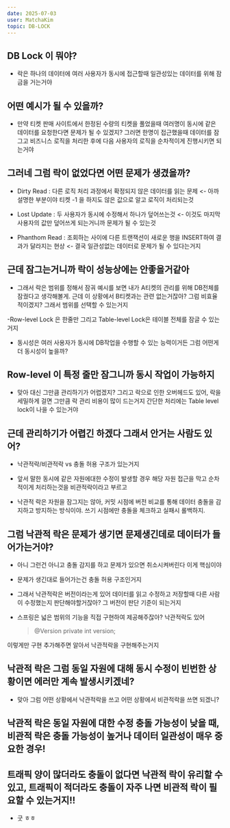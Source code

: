 ```yaml
---
date: 2025-07-03
user: MatchaKim
topic: DB-LOCK
---
```


## DB Lock 이 뭐야?

- 락은 하나의 데이터에 여러 사용자가 동시에 접근할때 일관성있는 데이터를 위해 잠금을 거는거야

## 어떤 예시가 될 수 있을까?

- 만약 티켓 판매 사이트에서 한정된 수량의 티켓을 풀었을때 여러명이 동시에 같은 데이터를 요청한다면 문제가 될 수 있겠지? 그러면 한명이 접근했을때 데이터를 잠그고 비즈니스 로직을 처리한 후에 다음 사용자의 로직을 순차적이게 진행시키면 되는거야

## 그러네 그럼 락이 없었다면 어떤 문제가 생겼을까?

- Dirty Read : 다른 로직 처리 과정에서 확정되지 않은 데이터를 읽는 문제 <- 아까 설명한 부분이야 티켓 -1 을 하지도 않은 값으로 알고 로직이 처리되는것

- Lost Update : 두 사용자가 동시에 수정해서 하나가 덮어쓰는것 <- 이것도 마지막 사용자의 값만 덮어쓰게 되는거니까 문제가 될 수 있는것

- Phanthom Read : 조회하는 사이에 다른 트랜잭션이 새로운 행을 INSERT하여 결과가 달라지는 현상 <- 결국 일관성없는 데이터로 문제가 될 수 있다는거지

## 근데 잠그는거니까 락이 성능상에는 안좋을거같아

- 그래서 락은 범위를 정해서 잠궈 예시를 보면 내가 A티켓의 관리를 위해 DB전체를 잠궜다고 생각해볼게.
  근데 이 상황에서 B티켓과는 관련 없는거잖아? 그럼 비효율적이겠지? 그래서 범위를 선택할 수 있는거지

-Row-level Lock 은 한줄만 그리고 Table-level Lock은 테이블 전체를 잠글 수 있는거지

- 동시성은 여러 사용자가 동시에 DB작업을 수행할 수 있는 능력이거든 그럼 어떤게 더 동시성이 높을까?

## Row-level 이 특정 줄만 잠그니까 동시 작업이 가능하지

- 맞아 대신 그만큼 관리하기가 어렵겠지? 그리고 락으로 인한 오버헤드도 있어, 락을 세밀하게 걸면 그만큼 락 관리 비용이 많이 드는거지 간단한 처리에는 Table level lock이 나을 수 있는거야

## 근데 관리하기가 어렵긴 하겠다 그래서 안거는 사람도 있어?

- 낙관적락/비관적락 vs 충돌 허용 구조가 있는거지

- 앞서 말한 동시에 같은 자원에대한 수정이 발생할 경우 해당 자원 접근을 막고 순차적이게 처리하는것을 비관적락이라고 부르고

- 낙관적 락은 자원을 잠그지는 않아, 커밋 시점에 버전 비교를 통해 데이터 충돌을 감지하고 방지하는 방식이야. 쓰기 시점에만 충돌을 체크하고 실패시 롤백하지.

## 그럼 낙관적 락은 문제가 생기면 문제생긴데로 데이터가 들어가는거야?

- 아니 그런건 아니고 충돌 감지를 하고 문제가 있으면 취소시켜버린다 이게 핵심이야

- 문제가 생긴대로 들어가는건 충돌 허용 구조인거지

- 그래서 낙관적락은 버전이라는게 있어 데이터를 읽고 수정하고 저장할때 다른 사람이 수정했는지 판단해야할거잖아? 그 버전이 판단 기준이 되는거지

- 스프링은 넓은 범위의 기능을 직접 구현하여 제공해주잖아? 낙관적락도 있어
  > @Version
  > private int version;

이렇게만 구현 추가해주면 알아서 낙관적락을 구현해주는거지

## 낙관적 락은 그럼 동일 자원에 대해 동시 수정이 빈번한 상황이면 에러만 계속 발생시키겠네?

- 맞아 그럼 어떤 상황에서 낙관적락을 쓰고 어떤 상황에서 비관적락을 쓰면 되겠니?

## 낙관적 락은 동일 자원에 대한 수정 충돌 가능성이 낮을 때, 비관적 락은 충돌 가능성이 높거나 데이터 일관성이 매우 중요한 경우!

## 트래픽 양이 많더라도 충돌이 없다면 낙관적 락이 유리할 수 있고, 트래픽이 적더라도 충돌이 자주 나면 비관적 락이 필요할 수 있는거지!!

- 굿 ㅎㅎ
